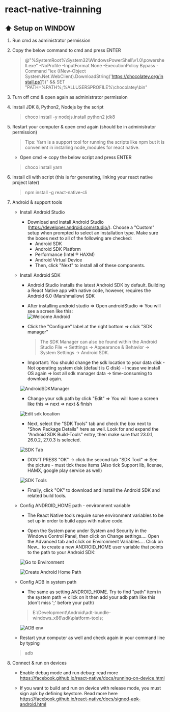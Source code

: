 # react-native-trainning

## :arrow_up: Setup on WINDOW
1. Run cmd as administrator permission
2. Copy the below command to cmd and press ENTER
    > @"%SystemRoot%\System32\WindowsPowerShell\v1.0\powershell.exe" -NoProfile -InputFormat None -ExecutionPolicy Bypass -Command "iex ((New-Object System.Net.WebClient).DownloadString('https://chocolatey.org/install.ps1'))" && SET "PATH=%PATH%;%ALLUSERSPROFILE%\chocolatey\bin"

3. Turn off cmd & open again as administrator permission
4. Install JDK 8, Python2, Nodejs by the script
    > choco install -y nodejs.install python2 jdk8

5. Restart your computer & open cmd again (should be in administrator permission)
    > Tips: Yarn is a support tool for running the scripts like npm but  it is convenient in installing node_modules for  react native. 
    * Open cmd => copy the below script and press ENTER
    > choco install yarn
6. Install cli with script (this is for generating, linking your react native project later) 
    > npm install -g react-native-cli

7. Android & support tools
    * Install Android Studio
        * Download and install Android Studio (https://developer.android.com/studio/). Choose a "Custom" setup when prompted to select an installation type. Make sure the boxes next to all of the following are checked:
            * Android SDK
            * Android SDK Platform
            * Performance (Intel ® HAXM)
            * Android Virtual Device
            * Then, click "Next" to install all of these components.

    * Install Android SDK
        * Android Studio installs the latest Android SDK by default. Building a React Native app with native code, however, requires the Android 6.0 (Marshmallow) SDK

        * After installing android studio => Open androidStudio => You will see a screen like this:        
        ![Welcome Android](../../Images/WelcomeAndroid.png)

        * Click the "Configure" label at the right bottom => click "SDK manager"

             > The SDK Manager can also be found within the Android Studio File → Setttings →  Appearance & Behavior → System Settings → Android SDK.

        * Important: You should change the sdk location to your data disk - Not operating system disk (default is C disk) - Incase we install OS again => lost all sdk manager data -> time-consuming to download again.

        ![AndroidSDKManager](../../Images/AndroidSDK.png)

        * Change your sdk path by click "Edit" => You will have a screen like this => next => next & finish

        ![Edit sdk location](../../Images/AndroidEditSDK.png)

        * Next, select the "SDK Tools" tab and check the box next to "Show Package Details" here as well. Look for and expand the "Android SDK Build-Tools" entry, then make sure that 23.0.1, 26.0.2, 27.0.3 is selected.

        ![SDK Tab](../../Images/AndroidSDK.png)

        * DON'T PRESS "OK" -> click the second tab "SDK Tool" => See the picture - must tick these items (Also tick Support lib, license, HAMX, google play service as well)

        ![SDK Tools](../../Images/AndroidSDKTools.png)

        * Finally, click "OK" to download and install the Android SDK and related build tools.

    * Config ANDROID_HOME path -  environment variable
        * The React Native tools require some environment variables to be set up in order to build apps with native code.

        * Open the System pane under System and Security in the Windows Control Panel, then click on Change settings.... Open the Advanced tab and click on Environment Variables.... Click on New... to create a new ANDROID_HOME user variable that points to the path to your Android SDK:

        ![Go to Environment](../../Images/ANDROID_HOME_PATH.png)

        ![Create Android Home Path](../../Images/ANDROID_HOME_PATH_1.png)

    * Config ADB in system path
        * The same as setting ANDROID_HOME. Try to find "path" item in the system path => click on it then add your adb path like this (don't miss ';' before your path)
        >E:\Development\Android\adt-bundle-windows_x86\sdk\platform-tools;

        ![ADB env](../../Images/ADB_ENV.png)

    * Restart your computer as well and check again in your command line by typing
    > adb

8. Connect & run on devices 
    * Enable debug mode and run debug: read more https://facebook.github.io/react-native/docs/running-on-device.html

    * If you want to build and run on device with release mode, you must sign apk by defining keystore. Read more here https://facebook.github.io/react-native/docs/signed-apk-android.html
